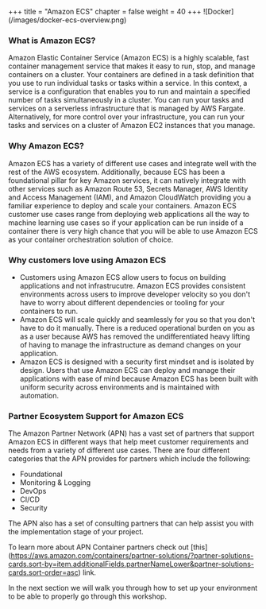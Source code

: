+++
title = "Amazon ECS"
chapter = false
weight = 40
+++
![Docker] (/images/docker-ecs-overview.png)

### What is Amazon ECS?

Amazon Elastic Container Service (Amazon ECS) is a highly scalable, fast container management service that makes it easy to run, stop, and manage containers on a cluster. Your containers are defined in a task definition that you use to run individual tasks or tasks within a service. In this context, a service is a configuration that enables you to run and maintain a specified number of tasks simultaneously in a cluster. You can run your tasks and services on a serverless infrastructure that is managed by AWS Fargate. Alternatively, for more control over your infrastructure, you can run your tasks and services on a cluster of Amazon EC2 instances that you manage.

### Why Amazon ECS?

Amazon ECS has a variety of different use cases and integrate well with the rest of the AWS ecosystem. Additionally, because ECS has been a foundational pillar for key Amazon services, it can natively integrate with other services such as Amazon Route 53, Secrets Manager, AWS Identity and Access Management (IAM), and Amazon CloudWatch providing you a familiar experience to deploy and scale your containers. Amazon ECS customer use cases range from deploying web applications all the way to machine learning use cases so if your application can be run inside of a container there is very high chance that you will be able to use Amazon ECS as your container orchestration solution of choice. 

### Why customers love using Amazon ECS
- Customers using Amazon ECS allow users to focus on building applications and not infrastrucutre. Amazon ECS provides consistent environments across users to improve developer velocity so you don't have to worry about different dependencies or tooling for your containers to run. 
- Amazon ECS will scale quickly and seamlessly for you so that you don't have to do it manually. There is a reduced operational burden on you as as a user because AWS has removed the undifferentiated heavy lifting of having to manage the infrastructure as demand changes on your application. 
- Amazon ECS is designed with a security first mindset and is isolated by design. Users that use Amazon ECS can deploy and manage their applications with ease of mind because Amazon ECS has been built with uniform security across environments and is maintained with automation.

### Partner Ecosystem Support for Amazon ECS 

The Amazon Partner Network (APN) has a vast set of partners that support Amazon ECS in different ways that help meet customer requirements and needs from a variety of different use cases. There are four different categories that the APN provides for partners which include the following:

- Foundational
- Monitoring & Logging
- DevOps 
- CI/CD
- Security 

The APN also has a set of consulting partners that can help assist you with the implementation stage of your project.

To learn more about APN Container partners check out [this] (https://aws.amazon.com/containers/partner-solutions/?partner-solutions-cards.sort-by=item.additionalFields.partnerNameLower&partner-solutions-cards.sort-order=asc) link.

In the next section we will walk you through how to set up your environment to be able to properly go through this workshop.  